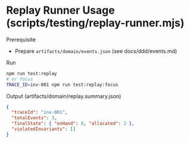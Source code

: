 # Replay Runner Usage (scripts/testing/replay-runner.mjs)

Prerequisite
- Prepare `artifacts/domain/events.json` (see docs/ddd/events.md)

Run
```bash
npm run test:replay
# or focus
TRACE_ID=inv-001 npm run test:replay:focus
```

Output (artifacts/domain/replay.summary.json)
```json
{
  "traceId": "inv-001",
  "totalEvents": 3,
  "finalState": { "onHand": 8, "allocated": 2 },
  "violatedInvariants": []
}
```

